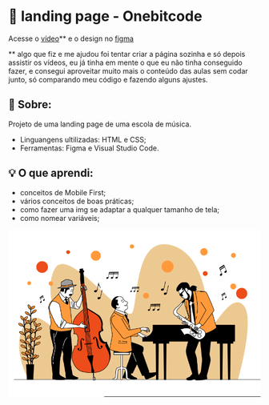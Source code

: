 # 📑 landing page - Onebitcode

Acesse o [vídeo](https://youtu.be/Wo7UnH8TYbc?si=j5--SQUkyFVk2Rws)** e o design no [figma](https://www.figma.com/file/76GJ4uK7PyKeAo6dcpVyjA/Tom's-Jazz-School?type=design&node-id=0%3A1&mode=design&t=cJZH5vEYWR98ZB7K-1)  

 ** algo que fiz e me ajudou foi tentar criar a página sozinha e só depois assistir os vídeos, eu já tinha em mente o que eu não tinha conseguido fazer, e consegui aproveitar muito mais o conteúdo das aulas sem codar junto, só comparando meu código e fazendo alguns ajustes.  
 
## 🎵 Sobre:
Projeto de uma landing page de uma escola de música. 

- Linguangens ultilizadas: HTML e CSS;
- Ferramentas: Figma e Visual Studio Code.

## 💡 O que aprendi:
- conceitos de Mobile First;
- vários conceitos de boas práticas;
- como fazer uma img se adaptar a qualquer tamanho de tela;
- como nomear variáveis;

![músicos](assets/img/header-img.png)
